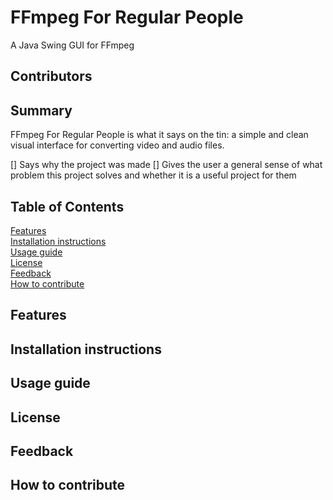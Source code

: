 # FFmpeg For Regular People
A Java Swing GUI for FFmpeg
## Contributors

## Summary
FFmpeg For Regular People is what it says on the tin: a simple and clean visual
interface for converting video and audio files.

[] Says why the project was made
[] Gives the user a general sense of what problem this project solves and
whether it is a useful project for them
## Table of Contents
[Features](#Features)\
[Installation instructions](#installation-instructions)\
[Usage guide](#usage-guide)\
[License](#license)\
[Feedback](#feedback)\
[How to contribute](#how-to-contribute)
## Features

## Installation instructions

## Usage guide

## License

## Feedback

## How to contribute
